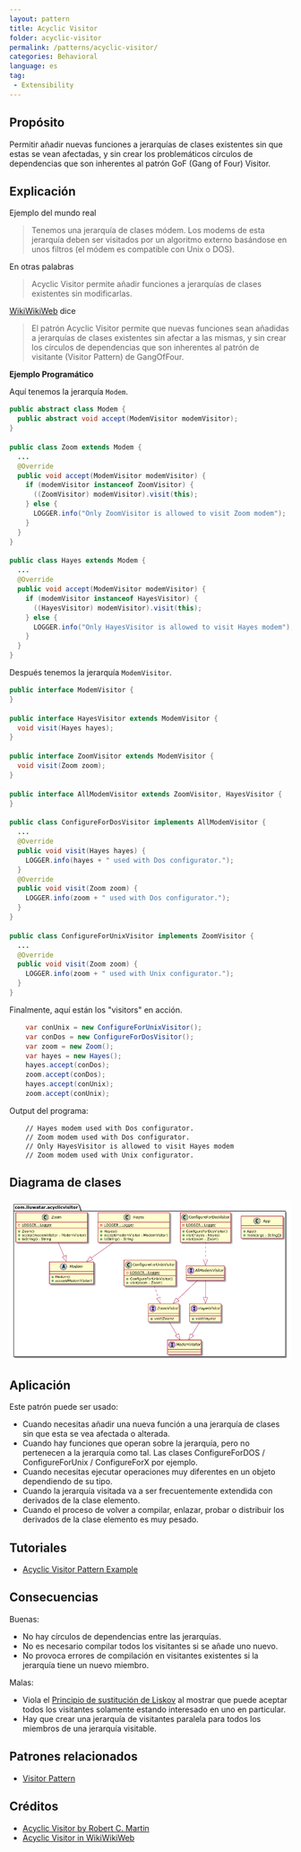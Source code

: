 ```yaml
---
layout: pattern
title: Acyclic Visitor
folder: acyclic-visitor
permalink: /patterns/acyclic-visitor/
categories: Behavioral
language: es
tag:
 - Extensibility
---
```


## Propósito

Permitir añadir nuevas funciones a jerarquías de clases existentes sin que estas se vean afectadas, y sin crear los problemáticos círculos de dependencias que son inherentes al patrón GoF (Gang of Four) Visitor.

## Explicación

Ejemplo del mundo real

> Tenemos una jerarquía de clases módem. Los modems de esta jerarquía deben ser visitados por un algoritmo externo basándose en unos filtros (el módem es compatible con Unix o DOS).

En otras palabras

> Acyclic Visitor permite añadir funciones a jerarquías de clases existentes sin modificarlas.

[WikiWikiWeb](https://wiki.c2.com/?AcyclicVisitor) dice

> El patrón Acyclic Visitor permite que nuevas funciones sean añadidas a jerarquías de clases existentes sin afectar a las mismas, y sin crear los círculos de dependencias que son inherentes al patrón de visitante (Visitor Pattern) de GangOfFour.

**Ejemplo Programático**

Aquí tenemos la jerarquía `Modem`.

```java
public abstract class Modem {
  public abstract void accept(ModemVisitor modemVisitor);
}

public class Zoom extends Modem {
  ...
  @Override
  public void accept(ModemVisitor modemVisitor) {
    if (modemVisitor instanceof ZoomVisitor) {
      ((ZoomVisitor) modemVisitor).visit(this);
    } else {
      LOGGER.info("Only ZoomVisitor is allowed to visit Zoom modem");
    }
  }
}

public class Hayes extends Modem {
  ...
  @Override
  public void accept(ModemVisitor modemVisitor) {
    if (modemVisitor instanceof HayesVisitor) {
      ((HayesVisitor) modemVisitor).visit(this);
    } else {
      LOGGER.info("Only HayesVisitor is allowed to visit Hayes modem");
    }
  }
}
```

Después tenemos la jerarquía `ModemVisitor`.

```java
public interface ModemVisitor {
}

public interface HayesVisitor extends ModemVisitor {
  void visit(Hayes hayes);
}

public interface ZoomVisitor extends ModemVisitor {
  void visit(Zoom zoom);
}

public interface AllModemVisitor extends ZoomVisitor, HayesVisitor {
}

public class ConfigureForDosVisitor implements AllModemVisitor {
  ...
  @Override
  public void visit(Hayes hayes) {
    LOGGER.info(hayes + " used with Dos configurator.");
  }
  @Override
  public void visit(Zoom zoom) {
    LOGGER.info(zoom + " used with Dos configurator.");
  }
}

public class ConfigureForUnixVisitor implements ZoomVisitor {
  ...
  @Override
  public void visit(Zoom zoom) {
    LOGGER.info(zoom + " used with Unix configurator.");
  }
}
```

Finalmente, aquí están los "visitors" en acción.

```java
    var conUnix = new ConfigureForUnixVisitor();
    var conDos = new ConfigureForDosVisitor();
    var zoom = new Zoom();
    var hayes = new Hayes();
    hayes.accept(conDos);
    zoom.accept(conDos);
    hayes.accept(conUnix);
    zoom.accept(conUnix);   
```

Output del programa:

```
    // Hayes modem used with Dos configurator.
    // Zoom modem used with Dos configurator.
    // Only HayesVisitor is allowed to visit Hayes modem
    // Zoom modem used with Unix configurator.
```

## Diagrama de clases

![alt text](../../../acyclic-visitor/etc/acyclic-visitor.png "Acyclic Visitor")

## Aplicación

Este patrón puede ser usado:

* Cuando necesitas añadir una nueva función a una jerarquía de clases sin que esta se vea afectada o alterada.
* Cuando hay funciones que operan sobre la jerarquía, pero no pertenecen a la jerarquía como tal. Las clases ConfigureForDOS / ConfigureForUnix / ConfigureForX por ejemplo.
* Cuando necesitas ejecutar operaciones muy diferentes en un objeto dependiendo de su tipo.
* Cuando la jerarquía visitada va a ser frecuentemente extendida con derivados de la clase elemento.
* Cuando el proceso de volver a compilar, enlazar, probar o distribuir los derivados de la clase elemento es muy pesado.

## Tutoriales

* [Acyclic Visitor Pattern Example](https://codecrafter.blogspot.com/2012/12/the-acyclic-visitor-pattern.html)

## Consecuencias

Buenas:

* No hay círculos de dependencias entre las jerarquías.
* No es necesario compilar todos los visitantes si se añade uno nuevo.
* No provoca errores de compilación en visitantes existentes si la jerarquía tiene un nuevo miembro.

Malas:

* Viola el [Principio de sustitución de Liskov](https://java-design-patterns.com/principles/#liskov-substitution-principle) al mostrar que puede aceptar todos los visitantes solamente estando interesado en uno en particular.
* Hay que crear una jerarquía de visitantes paralela para todos los miembros de una jerarquía visitable.

## Patrones relacionados

* [Visitor Pattern](https://java-design-patterns.com/patterns/visitor/)

## Créditos

* [Acyclic Visitor by Robert C. Martin](http://condor.depaul.edu/dmumaugh/OOT/Design-Principles/acv.pdf)
* [Acyclic Visitor in WikiWikiWeb](https://wiki.c2.com/?AcyclicVisitor)
